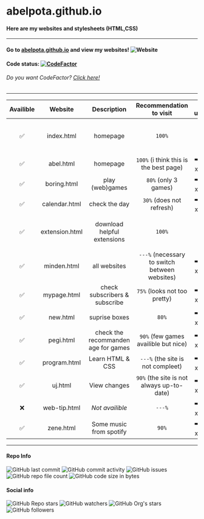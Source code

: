 # abelpota.github.io
#### Here are my websites and stylesheets (HTML,CSS)
---
#### Go to [abelpota.github.io](https://abelpota.github.io "My homepage") and view my websites! ![Website](https://img.shields.io/website?down_color=red&down_message=offline&up_color=brightgreen&up_message=online&url=https%3A%2F%2Fabelpota.github.io)
#### Code status: [![CodeFactor](https://www.codefactor.io/repository/github/abelpota/abelpota.github.io/badge)](https://www.codefactor.io/repository/github/abelpota/abelpota.github.io)
###### *Do you want CodeFactor? [Click here!](https://github.com/marketplace/codefactor)*
---
|Availible         | Website       | Description                         | Recommendation to visit                       | Last update                  |
|:----------------:| :-----------: |:-----------------------------------:| :--------------------------------------------:|:----------------------------:|
|:white_check_mark:| index.html    | homepage                            | `100%`                                        |:arrow_right: (01-08-22)      |
|:white_check_mark:| abel.html     | homepage                            | `100%` (i think this is the best page)        |:arrow_right: (xx-xx-xx)      |
|:white_check_mark:| boring.html   | play (web)games                     | `80%` (only 3 games)                          |:arrow_right: (xx-xx-xx)      |
|:white_check_mark:| calendar.html | check the day                       | `30%` (does not refresh)                      |:arrow_right: (xx-xx-xx)      |
|:white_check_mark:| extension.html| download helpful extensions         | `100%`                                        |:arrow_right: (01-08-22)      |
|:white_check_mark:| minden.html   | all websites                        | `---%` (necessary to switch between websites) |:arrow_right: (xx-xx-xx)      |
|:white_check_mark:| mypage.html   | check subscribers & subscribe       | `75%` (looks not too pretty)                  |:arrow_right: (xx-xx-xx)      |
|:white_check_mark:| new.html      | suprise boxes                       | `80%`                                         |:arrow_right: (xx-xx-xx)      |
|:white_check_mark:| pegi.html     | check the recommanden age for games | `90%` (few games availible but nice)          |:arrow_right: (xx-xx-xx)      |
|:white_check_mark:| program.html  | Learn HTML & CSS                    | `---%` (the site is not compleet)             |:arrow_right: (xx-xx-xx)      |
|:white_check_mark:| uj.html       | View changes                        | `90%` (the site is not always up-to-date)     |:arrow_right: (xx-xx-xx)      |
|:x:               | web-tip.html  | *Not availible*                     | `---%`                                        |:arrow_right: (xx-xx-xx)      |
|:white_check_mark:| zene.html     | Some music from spotify             | `90%`                                         |:arrow_right: (xx-xx-xx)      |
---
#### Repo Info
![GitHub last commit](https://img.shields.io/github/last-commit/abelpota/abelpota.github.io)
![GitHub commit activity](https://img.shields.io/github/commit-activity/w/abelpota/abelpota.github.io)
![GitHub issues](https://img.shields.io/github/issues/abelpota/abelpota.github.io)
![GitHub repo file count](https://img.shields.io/github/directory-file-count/abelpota/abelpota.github.io?label=files%20in%20abelpota.github.io)
![GitHub code size in bytes](https://img.shields.io/github/languages/code-size/abelpota/abelpota.github.io?label=code%20size%20in%20abelpota.github.io)
#### Social info
![GitHub Repo stars](https://img.shields.io/github/stars/abelpota/abelpota.github.io?label=Repo%20stars&style=social)
![GitHub watchers](https://img.shields.io/github/watchers/abelpota/abelpota.github.io?label=Repo%20watchers&style=social)
![GitHub Org's stars](https://img.shields.io/github/stars/abelpota?label=My%20profile%27s%20stars&style=social)
![GitHub followers](https://img.shields.io/github/followers/abelpota?label=My%20followers&style=social)
